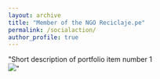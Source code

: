 ```yaml
---
layout: archive
title: "Member of the NGO Reciclaje.pe"
permalink: /socialaction/
author_profile: true
---
```

"Short description of portfolio item number 1<br/><img src='/images/500x300.png'>"

